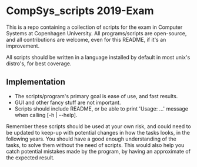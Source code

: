 # CompSys_scripts 2019-Exam
This is a repo containing a collection of scripts for the exam in Computer Systems at Copenhagen University.
All programs/scripts are open-source, and all contributions are welcome, even for this README, if it's an improvement.

All scripts should be written in a language installed by default in most unix's distro's, for best coverage.

## Implementation
* The scripts/program's primary goal is ease of use, and fast results. 
* GUI and other fancy stuff are not important.
* Scripts should include README, or be able to print 'Usage: ...' message when calling [-h | --help].

Remember these scripts should be used at your own risk, and could need to be updated to keep-up with potential changes in how the tasks looks, in the following years. You should have a good enough understanding of the tasks, to solve them without the need of scripts. This would also help you catch potential mistakes made by the program, by having an approximate of the expected result.
